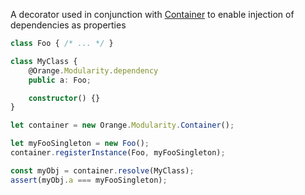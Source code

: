 A decorator used in conjunction with [Container](orange.modularity.container.html) to 
enable injection of dependencies as properties


```typescript
class Foo { /* ... */ }

class MyClass {
    @Orange.Modularity.dependency
    public a: Foo;

    constructor() {}
}

let container = new Orange.Modularity.Container();

let myFooSingleton = new Foo();
container.registerInstance(Foo, myFooSingleton);

const myObj = container.resolve(MyClass);
assert(myObj.a === myFooSingleton);
```